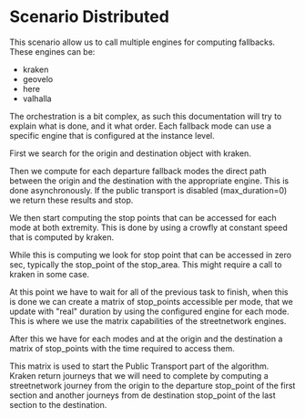 Scenario Distributed
====================


This scenario allow us to call multiple engines for computing fallbacks. These engines can be:

  - kraken
  - geovelo
  - here
  - valhalla

The orchestration is a bit complex, as such this documentation will try to explain what is done, and it what order.
Each fallback mode can use a specific engine that is configured at the instance level.

First we search for the origin and destination object with kraken.

Then we compute for each departure fallback modes the direct path between the origin and the destination with the
appropriate engine. This is done asynchronously.
If the public transport is disabled (max_duration=0) we return these results and stop.

We then start computing the stop points that can be accessed for each mode at both extremity. 
This is done by using a crowfly at constant speed that is computed by kraken.

While this is computing we look for stop point that can be accessed in zero sec, typically the stop_point 
of the stop_area. This might require a call to kraken in some case.

At this point we have to wait for all of the previous task to finish, when this is done we can create a matrix of
stop_points accessible per mode, that we update with "real" duration by using the configured engine for each mode.
This is where we use the matrix capabilities of the streetnetwork engines.

After this we have for each modes and at the origin and the destination a matrix of stop_points with the time required to access them.

This matrix is used to start the Public Transport part of the algorithm.
Kraken return journeys that we will need to complete by computing a streetnetwork journey
from the origin to the departure stop_point of the first section and another journeys from de destination
stop_point of the last section to the destination.
